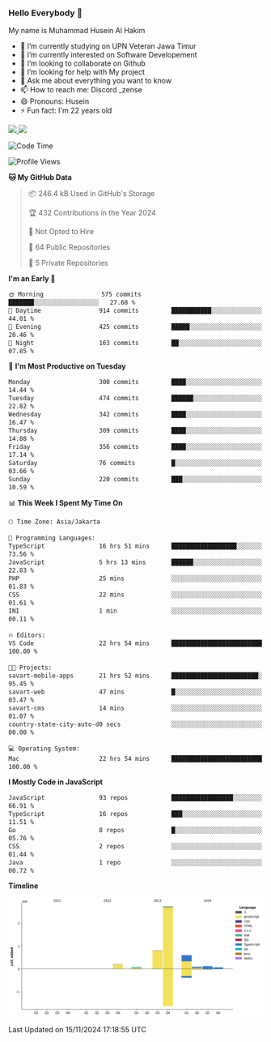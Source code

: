 ### Hello Everybody 👋

My name is Muhammad Husein Al Hakim

- 🔭 I’m currently studying on UPN Veteran Jawa Timur
- 🌱 I’m currently interested on Software Developement
- 👯 I’m looking to collaborate on Github
- 🤔 I’m looking for help with My project
- 💬 Ask me about everything you want to know
- 📫 How to reach me: Discord _zense
- 😄 Pronouns: Husein
- ⚡ Fun fact: I'm 22 years old

<p align="left">
<a href="https://github.com/huseinhq">
  <img height="180em" src="https://github-readme-stats-eight-theta.vercel.app/api?username=huseinhq&show_icons=true&theme=algolia&include_all_commits=true&count_private=true"/>
  <img height="180em" src="https://github-readme-stats-eight-theta.vercel.app/api/top-langs/?username=huseinhq&layout=compact&langs_count=8&theme=algolia"/>
</a>
</p>

<!--START_SECTION:waka-->
![Code Time](http://img.shields.io/badge/Code%20Time-1%2C599%20hrs%202%20mins-blue)

![Profile Views](http://img.shields.io/badge/Profile%20Views-2-blue)

**🐱 My GitHub Data** 

> 📦 246.4 kB Used in GitHub's Storage 
 > 
> 🏆 432 Contributions in the Year 2024
 > 
> 🚫 Not Opted to Hire
 > 
> 📜 64 Public Repositories 
 > 
> 🔑 5 Private Repositories 
 > 
**I'm an Early 🐤** 

```text
🌞 Morning                575 commits         ███████░░░░░░░░░░░░░░░░░░   27.68 % 
🌆 Daytime                914 commits         ███████████░░░░░░░░░░░░░░   44.01 % 
🌃 Evening                425 commits         █████░░░░░░░░░░░░░░░░░░░░   20.46 % 
🌙 Night                  163 commits         ██░░░░░░░░░░░░░░░░░░░░░░░   07.85 % 
```
📅 **I'm Most Productive on Tuesday** 

```text
Monday                   300 commits         ████░░░░░░░░░░░░░░░░░░░░░   14.44 % 
Tuesday                  474 commits         ██████░░░░░░░░░░░░░░░░░░░   22.82 % 
Wednesday                342 commits         ████░░░░░░░░░░░░░░░░░░░░░   16.47 % 
Thursday                 309 commits         ████░░░░░░░░░░░░░░░░░░░░░   14.88 % 
Friday                   356 commits         ████░░░░░░░░░░░░░░░░░░░░░   17.14 % 
Saturday                 76 commits          █░░░░░░░░░░░░░░░░░░░░░░░░   03.66 % 
Sunday                   220 commits         ███░░░░░░░░░░░░░░░░░░░░░░   10.59 % 
```


📊 **This Week I Spent My Time On** 

```text
🕑︎ Time Zone: Asia/Jakarta

💬 Programming Languages: 
TypeScript               16 hrs 51 mins      ██████████████████░░░░░░░   73.56 % 
JavaScript               5 hrs 13 mins       ██████░░░░░░░░░░░░░░░░░░░   22.83 % 
PHP                      25 mins             ░░░░░░░░░░░░░░░░░░░░░░░░░   01.83 % 
CSS                      22 mins             ░░░░░░░░░░░░░░░░░░░░░░░░░   01.61 % 
INI                      1 min               ░░░░░░░░░░░░░░░░░░░░░░░░░   00.11 % 

🔥 Editors: 
VS Code                  22 hrs 54 mins      █████████████████████████   100.00 % 

🐱‍💻 Projects: 
savart-mobile-apps       21 hrs 52 mins      ████████████████████████░   95.45 % 
savart-web               47 mins             █░░░░░░░░░░░░░░░░░░░░░░░░   03.47 % 
savart-cms               14 mins             ░░░░░░░░░░░░░░░░░░░░░░░░░   01.07 % 
country-state-city-auto-d0 secs              ░░░░░░░░░░░░░░░░░░░░░░░░░   00.00 % 

💻 Operating System: 
Mac                      22 hrs 54 mins      █████████████████████████   100.00 % 
```

**I Mostly Code in JavaScript** 

```text
JavaScript               93 repos            █████████████████░░░░░░░░   66.91 % 
TypeScript               16 repos            ███░░░░░░░░░░░░░░░░░░░░░░   11.51 % 
Go                       8 repos             █░░░░░░░░░░░░░░░░░░░░░░░░   05.76 % 
CSS                      2 repos             ░░░░░░░░░░░░░░░░░░░░░░░░░   01.44 % 
Java                     1 repo              ░░░░░░░░░░░░░░░░░░░░░░░░░   00.72 % 
```



**Timeline**

![Lines of Code chart](https://raw.githubusercontent.com/HuseinHQ/HuseinHQ/main/assets/bar_graph.png)


 Last Updated on 15/11/2024 17:18:55 UTC
<!--END_SECTION:waka-->
